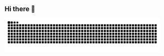 ## Hi there 👋

<!--
**francescomacri/francescomacri** is a ✨ _special_ ✨ repository because its `README.md` (this file) appears on your GitHub profile.

Here are some ideas to get you started:

- 🔭 I’m currently working on ...
- 🌱 I’m currently learning ...
- 👯 I’m looking to collaborate on ...
- 🤔 I’m looking for help with ...
- 💬 Ask me about ...
- 📫 How to reach me: ...
- 😄 Pronouns: ...
- ⚡ Fun fact: ...
-->
<!-- <img alt="GitHub Snake" src="https://raw.githubusercontent.com/francescomacri/francescomacri/output/github-contribution-grid-snake.svg" /> -->
![Snake Animation](https://github.com/francescomacri/francescomacri/blob/manual-run-output/docker/github-contribution-grid-snake-dark.svg)
